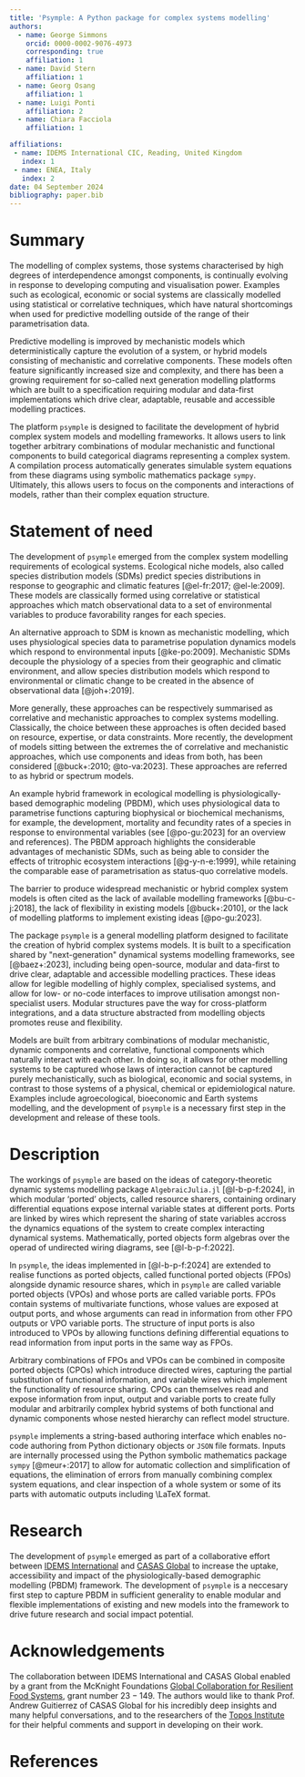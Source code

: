 ```yaml
---
title: 'Psymple: A Python package for complex systems modelling'
authors:
  - name: George Simmons
    orcid: 0000-0002-9076-4973
    corresponding: true
    affiliation: 1
  - name: David Stern
    affiliation: 1
  - name: Georg Osang
    affiliation: 1
  - name: Luigi Ponti
    affiliation: 2
  - name: Chiara Facciola
    affiliation: 1

affiliations:
 - name: IDEMS International CIC, Reading, United Kingdom
   index: 1
 - name: ENEA, Italy
   index: 2
date: 04 September 2024
bibliography: paper.bib
---
```


# Summary

The modelling of complex systems, those systems characterised by high degrees of interdependence amongst components, is continually evolving in response to developing computing and visualisation power. Examples such as ecological, economic or social systems are classically modelled using statistical or correlative techniques, which have natural shortcomings when used for predictive modelling outside of the range of their parametrisation data.

Predictive modelling is improved by mechanistic models which deterministically capture the evolution of a system, or hybrid models consisting of mechanistic and correlative components. These models often feature significantly increased size and complexity, and there has been a growing requirement for so-called next generation modelling platforms which are built to a specification requiring modular and data-first implementations which drive clear, adaptable, reusable and accessible modelling practices.

The platform `psymple` is designed to facilitate the development of hybrid complex system models and modelling frameworks. It allows users to link together arbitrary combinations of modular mechanistic and functional components to build categorical diagrams representing a complex system. A compilation process automatically generates simulable system equations from these diagrams using symbolic mathematics package `sympy`. Ultimately, this allows users to focus on the components and interactions of models, rather than their complex equation structure. 

# Statement of need

The development of `psymple` emerged from the complex system modelling requirements of ecological systems. Ecological niche models, also called species distribution models (SDMs) predict species distributions in response to geographic and climatic features [@el-fr:2017; @el-le:2009]. These models are classically formed using correlative or statistical approaches which match observational data to a set of environmental variables to produce favorability ranges for each species.

An alternative approach to SDM is known as mechanistic modelling, which uses physiological species data to parametrise population dynamics models which respond to environmental inputs [@ke-po:2009]. Mechanistic SDMs decouple the physiology of a species from their geographic and climatic environment, and allow species distribution models which respond to environmental or climatic change to be created in the absence of observational data [@joh+:2019].

More generally, these approaches can be respectively summarised as correlative and mechanistic approaches to complex systems modelling. Classically, the choice between these approaches is often decided based on resource, expertise, or data constraints. More recently, the development of models sitting between the extremes the of correlative and mechanistic approaches, which use components and ideas from both, has been considered [@buck+:2010; @to-va:2023]. These approaches are referred to as hybrid or spectrum models.

An example hybrid framework in ecological modelling is physiologically-based demographic modeling (PBDM), which uses physiological data to parametrise functions capturing biophysical or biochemical mechanisms, for example, the development, mortality and fecundity rates of a species in response to environmental variables (see [@po-gu:2023] for an overview and references).  The PBDM approach highlights the considerable advantages of mechanistic SDMs, such as being able to consider the effects of tritrophic ecosystem interactions [@g-y-n-e:1999], while retaining the comparable ease of parametrisation as status-quo correlative models. 

The barrier to produce widespread mechanistic or hybrid complex system models is often cited as the lack of available modelling frameworks [@bu-c-j:2018], the lack of flexibility in existing models [@buck+:2010], or the lack of modelling platforms to implement existing ideas [@po-gu:2023]. 

The package `psymple` is a general modelling platform designed to facilitate the creation of hybrid complex systems models. It is built to a specification shared by "next-generation" dynamical systems modelling frameworks, see [@baez+:2023], including being open-source, modular and data-first to drive clear, adaptable and accessible modelling practices. These ideas allow for legible modelling of highly complex, specialised systems, and allow for low- or no-code interfaces to improve utilisation amongst non-specialist users. Modular structures pave the way for cross-platform integrations, and a data structure abstracted from modelling objects promotes reuse and flexibility. 

Models are built from arbitrary combinations of modular mechanistic, dynamic components and correlative, functional components which naturally interact with each other. In doing so, it allows for other modelling systems to be captured whose laws of interaction cannot be captured purely mechanistically, such as biological, economic and social systems, in contrast to those systems of a physical, chemical or epidemiological nature. Examples include agroecological, bioeconomic and Earth systems modelling, and the development of `psymple` is a necessary first step in the development and release of these tools.

# Description

The workings of `psymple` are based on the ideas of category-theoretic dynamic systems modelling package `AlgebraicJulia.jl` [@l-b-p-f:2024], in which modular ‘ported’ objects, called resource sharers, containing ordinary differential equations expose internal variable states at different ports. Ports are linked by wires which represent the sharing of state variables accross the dynamics equations of the system to create complex interacting dynamical systems. Mathematically, ported objects form algebras over the operad of undirected wiring diagrams, see [@l-b-p-f:2022]. 

In `psymple`, the ideas implemented in [@l-b-p-f:2024] are extended to realise functions as ported objects, called functional ported objects (FPOs) alongside dynamic resource shares, which in `psymple` are called variable ported objects (VPOs) and whose ports are called variable ports. FPOs contain systems of multivariate functions, whose values are exposed at output ports, and whose arguments can read in information from other FPO outputs or VPO variable ports. The structure of input ports is also introduced to VPOs by allowing functions defining differential equations to read information from input ports in the same way as FPOs.

Arbitrary combinations of FPOs and VPOs can be combined in composite ported objects (CPOs) which introduce directed wires, capturing the partial substitution of functional information, and variable wires which implement the functionality of resource sharing. CPOs can themselves read and expose information from input, output and variable ports to create fully modular and arbitrarily complex hybrid systems of both functional and dynamic components whose nested hierarchy can reflect model structure. 

`psymple` implements a string-based authoring interface which enables no-code authoring from Python dictionary objects or `JSON` file formats. Inputs are internally processed using the Python symbolic mathematics package `sympy` [@meur+:2017] to allow for automatic collection and simplification of equations, the elimination of errors from manually combining complex system equations, and clear inspection of a whole system or some of its parts with automatic outputs including \LaTeX format. 

# Research

The development of `psymple` emerged as part of a collaborative effort between [IDEMS International](https://www.idems.international/) and [CASAS Global](https://casasglobal.org/) to increase the uptake, accessibility and impact of the physiologically-based demographic modelling (PBDM) framework. The development of `psymple` is a neccesary first step to capture PBDM in sufficient generality to enable modular and flexible implementations of existing and new models into the framework to drive future research and social impact potential.

# Acknowledgements

The collaboration between IDEMS International and CASAS Global enabled by a grant from the McKnight Foundations [Global Collaboration for Resilient Food Systems](https://www.ccrp.org/), grant number $23-149$. The authors would like to thank Prof. Andrew Guitierrez of CASAS Global for his incredibly deep insights and many helpful conversations, and to the researchers of the [Topos Institute](https://topos.institute/) for their helpful comments and support in developing on their work.

# References